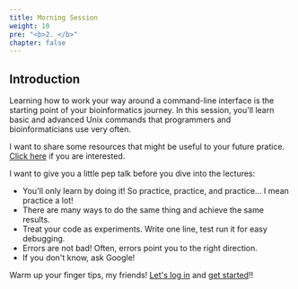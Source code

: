 ```yaml
---
title: Morning Session
weight: 10
pre: "<b>2. </b>"
chapter: false
---
```


## Introduction

Learning how to work your way around a command-line interface is the starting point of your bioinformatics journey. In this session, you'll learn basic and advanced Unix commands that programmers and bioinformaticians use very often. 

I want to share some resources that might be useful to your future pratice. [Click here](./links) if you are interested. 

I want to give you a little pep talk before you dive into the lectures:

+ You'll only learn by doing it! So practice, practice, and practice... I mean practice a lot!
+ There are many ways to do the same thing and achieve the same results.
+ Treat your code as experiments. Write one line, test run it for easy debugging. 
+ Errors are not bad! Often, errors point you to the right direction.
+ If you don't know, ask Google!

Warm up your finger tips, my friends! [Let's log in](../start) and [get started](./unix_essentials)!!